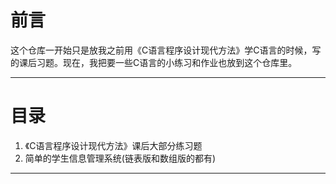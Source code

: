 # 前言
这个仓库一开始只是放我之前用《C语言程序设计现代方法》学C语言的时候，写的课后习题。现在，我把要一些C语言的小练习和作业也放到这个仓库里。

---

# 目录

1. 《C语言程序设计现代方法》课后大部分练习题
2. 简单的学生信息管理系统(链表版和数组版的都有)

---


